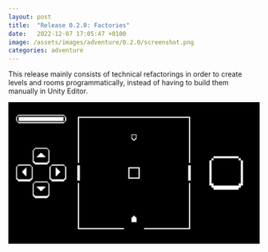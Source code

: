 ```yaml
---
layout: post
title:  "Release 0.2.0: Factories"
date:   2022-12-07 17:05:47 +0100
image: /assets/images/adventure/0.2.0/screenshot.png
categories: adventure
---
```


This release mainly consists of technical refactorings in order to create levels and rooms programmatically,
instead of having to build them manually in Unity Editor.

![Screenshot](/assets/images/adventure/0.2.0/capture.gif)
